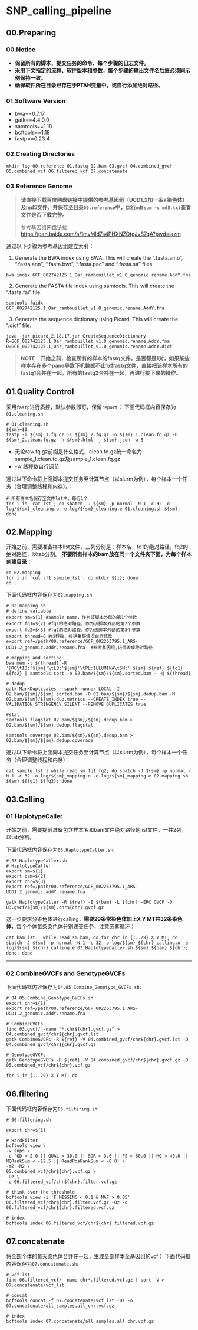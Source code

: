 # SNP_calling_pipeline

## 00.Preparing

### 00.Notice
- **保留所有的脚本、提交任务的命令、每个步骤的日志文件。**
- **采用下文指定的流程、软件版本和参数，每个步骤的输出文件名后缀必须同示例保持一致。**
- **确保软件所在目录已存在于PTAH变量中，或自行添加绝对路径。**

### 01.Software Version
- bwa==0.7.17
- gatk==4.4.0.0
- samtools==1.18
- bcftools==1.18
- fastp==0.23.4

### 02.Creating Directories

```shell
mkdir log 00.reference 01.fastq 02.bam 03.gvcf 04.combined_gvcf 05.combined_vcf 06.filtered_vcf 07.concatenate
```

### 03.Reference Genome
> **请直接下载百度网盘链接中提供的参考基因组（UCD1.2加一条Y染色体）及md5文件，并保存至目录`00.reference`中，运行`md5sum -c md5.txt`查看文件是否下载完整。**  
>
> 参考基因组网盘链接: https://pan.baidu.com/s/1mvMld7s4PHXNZOtgJvS7qA?pwd=jazm 
> 

通过以下步骤为参考基因组建立索引：

1. Generate the BWA index using BWA. This will create the “.fasta.amb”, “.fasta.ann”, “.fasta.bwt”, “.fasta.pac” and “.fasta.sa” files.
```shell
bwa index GCF_002742125.1_Oar_rambouillet_v1.0_genomic.rename.AddY.fna
```
 
2. Generate the FASTA file index using samtools. This will create the “.fasta.fai” file.
```shell
samtools faidx GCF_002742125.1_Oar_rambouillet_v1.0_genomic.rename.AddY.fna
```
 
3. Generate the sequence dictionary using Picard. This will create the “.dict” file.
```shell
java -jar picard_2.18.17.jar CreateSequenceDictionary R=GCF_002742125.1_Oar_rambouillet_v1.0_genomic.rename.AddY.fna O=GCF_002742125.1_Oar_rambouillet_v1.0_genomic.rename.AddY.dict
```


> **NOTE：开始之前，检查所有的样本的fastq文件，是否都是1对，如果某些样本存在多个pane导致下机数据不止1对fastq文件，直接把该样本所有的fastq1合并在一起，所有的fastq2合并在一起，再进行接下来的操作。** 



## 01.Quality Control

采用`fastp`进行质控，默认参数即可，保留`report`：
下面代码框内容保存为`01.cleaning.sh`:

```shell
# 01.cleaning.sh
${sm}=$1
fastp -i ${sm}_1.fq.gz -I ${sm}_2.fq.gz -o ${sm}_1.clean.fq.gz -O ${sm}_2.clean.fq.gz -h ${sm}.html -j ${sm}.json -w 8
```

- 无论raw.fq.gz前缀是什么格式，clean.fq.gz统一命名为sample_1.clean.fq.gz及sample_1.clean.fq.gz
- -w 线程数自行调节

通过以下命令将上面脚本提交任务至计算节点（以slurm为例），每个样本一个任务（合理调整线程和内存）。：

```
# 所有样本名保存至文件lst中，每行1个
for i in `cat lst`; do sbatch -J ${sm} -p normal -N 1 -c 32 -o log/${sm}_cleaning.o -e log/${sm}_cleaning.e 01.cleaning.sh ${sm}; done
```

## 02.Mapping

开始之前，需要准备样本list文件，三列分别是：样本名，fq1的绝对路径，fq2的绝对路径，以tab分割。
**不要所有样本的bam放在同一个文件夹下面，为每个样本创建目录：**

```shell
cd 02.mapping
for i in `cut -f1 sample_lst`; do mkdir ${i}; done
cd ..
```

下面代码框内容保存为`02.mapping.sh`:

```shell
# 02.mapping.sh
# define variable
export sm=${1} #sample name，作为该脚本外部的第1个参数
export fq1=${2} #fq1的绝对路径，作为该脚本外部的第2个参数
export fq2=${3} #fq2的绝对路径，作为该脚本外部的第3个参数
export thread=8 #线程数，根据集群情况自行修改
export ref=/path/00.reference/GCF_002263795.1_ARS-UCD1.2_genomic.addY.rename.fna  #参考基因组,记得改成绝对路径
 
# mapping and sorting
bwa mem -t ${thread} -R '@RG\tID:'${sm}'\tLB:'${sm}'\tPL:ILLUMINA\tSM:' ${sm} ${ref} ${fq1} ${fq2} | samtools sort -o 02.bam/${sm}/${sm}.sorted.bam - -@ ${thread}

# dedup
gatk MarkDuplicates --spark-runner LOCAL -I 02.bam/${sm}/${sm}.sorted.bam -O 02.bam/${sm}/${sm}.dedup.bam -M 02.bam/${sm}/${sm}.dup.metrics --CREATE_INDEX true --VALIDATION_STRINGENCY SILENT --REMOVE_DUPLICATES true

#stat
samtools flagstat 02.bam/${sm}/${sm}.dedup.bam > 02.bam/${sm}/${sm}.dedup.flagstat

samtools coverage 02.bam/${sm}/${sm}.dedup.bam > 02.bam/${sm}/${sm}.dedup.coverage

```
通过以下命令将上面脚本提交任务至计算节点（以slurm为例），每个样本一个任务（合理调整线程和内存）：

```
cat sample_lst | while read sm fq1 fq2; do sbatch -J ${sm} -p normal -N 1 -c 32 -o log/${sm}_mapping.o -e log/${sm}_mapping.e 02.mapping.sh ${sm} ${fq1} ${fq2}; done
```



## 03.Calling

### 01.HaplotypeCaller

开始之前，需要提前准备包含样本名和bam文件绝对路径的list文件，一共2列，以tab分割。

下面代码框内容保存为`03.HaplotypeCaller.sh`:
```shell
# 03.HaplotypeCaller.sh
# HaplotypeCaller
export sm=${1}
export bam=${2}
export chr=${3}
export ref=/path/00.reference/GCF_002263795.1_ARS-UCD1.2_genomic.addY.rename.fna
 
gatk HaplotypeCaller -R ${ref} -I ${bam} -L ${chr} -ERC GVCF -O 03.gvcf/${sm}/${sm}.chr${chr}.gvcf.gz
```

这一步要求分染色体进行calling，**需要29条常染色体加上X Y MT共32条染色体**，每个个体每条染色体分别递交任务，注意嵌套循环：
```
cat bam_lst | while read sm bam; do for chr in {1..29} X Y MT; do sbatch -J ${sm} -p normal -N 1 -c 32 -o log/${sm}_${chr}_calling.o -e log/${sm}_${chr}_calling.e 03.HaplotypeCaller.sh ${sm} ${bam} ${chr}; done; done
```


---


### 02.CombineGVCFs and GenotypeGVCFs
下面代码框内容保存为`04.05.Combine_Genotype_GVCFs.sh`:
```shell
# 04.05.Combine_Genotype_GVCFs.sh
export chr=${1}
export ref=/path/00.reference/GCF_002263795.1_ARS-UCD1.2_genomic.addY.rename.fna

# CombineGVCFs 
find 03.gvcf/ -name "*.chr${chr}.gvcf.gz" > 04.combined_gvcf/chr${chr}.gvcf.lst
gatk CombineGVCFs -R ${ref} -V 04.combined_gvcf/chr${chr}.gvcf.lst -O 04.combined_gvcf/chr${chr}.gvcf.gz
 
# GenotypeGVCFs
gatk GenotypeGVCFs -R ${ref} -V 04.combined_gvcf/chr${chr}.gvcf.gz -O 05.combined_vcf/chr${chr}.vcf.gz
```

```
for i in {1..29} X Y MT; do 
```


## 06.filtering
下面代码框内容保存为`06.filtering.sh`:
```shell
# 06.filtering.sh

export chr=${1}

# HardFilter
bcftools view \
-v snps \
-e 'QD < 2.0 || QUAL < 30.0 || SOR > 3.0 || FS > 60.0 || MQ < 40.0 || MQRankSum < -12.5 || ReadPosRankSum < -8.0' \
-m2 -M2 \
05.combined_vcf/chr${chr}.vcf.gz \
-Oz \
-o 06.filtered_vcf/chr${chr}.filter.vcf.gz

# think over the threshold
bcftools view -i 'F_MISSING < 0.1 & MAF > 0.05' 06.filtered_vcf/chr${chr}.filter.vcf.gz -Oz -o 06.filtered_vcf/chr${chr}.filtered.vcf.gz

# index
bcftools index 06.filtered_vcf/chr${chr}.filtered.vcf.gz
```

## 07.concatenate

将全部个体的每天染色体合并在一起，生成全部样本全基因组的vcf：
下面代码框内容保存为`07.concatenate.sh`:

```shell
# vcf lst
find 06.filtered_vcf/ -name chr*.filtered.vcf.gz | sort -V > 07.concatenate/vcf_lst

# concat
bcftools concat -f 07.concatenate/vcf_lst -Oz -o 07.concatenate/all_samples.all_chr.vcf.gz

# index 
bcftools index 07.concatenate/all_samples.all_chr.vcf.gz
```

